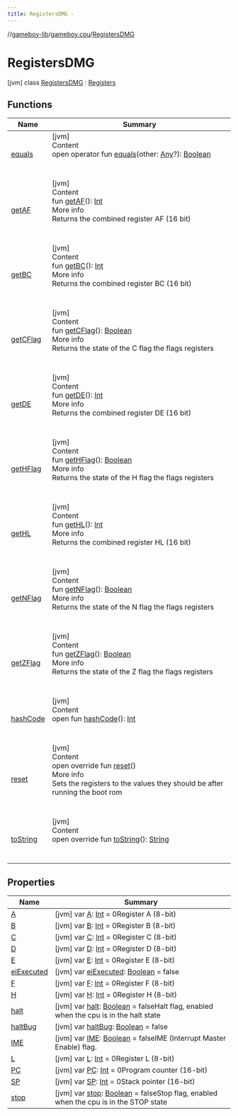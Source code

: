 ```yaml
---
title: RegistersDMG -
---
```

//[gameboy-lib](../../index.md)/[gameboy.cpu](../index.md)/[RegistersDMG](index.md)



# RegistersDMG  
 [jvm] class [RegistersDMG](index.md) : [Registers](../-registers/index.md)   


## Functions  
  
|  Name|  Summary| 
|---|---|
| <a name="kotlin/Any/equals/#kotlin.Any?/PointingToDeclaration/"></a>[equals](../../gameboy.utils/-log/index.md#%5Bkotlin%2FAny%2Fequals%2F%23kotlin.Any%3F%2FPointingToDeclaration%2F%5D%2FFunctions%2F456262920)| <a name="kotlin/Any/equals/#kotlin.Any?/PointingToDeclaration/"></a>[jvm]  <br>Content  <br>open operator fun [equals](../../gameboy.utils/-log/index.md#%5Bkotlin%2FAny%2Fequals%2F%23kotlin.Any%3F%2FPointingToDeclaration%2F%5D%2FFunctions%2F456262920)(other: [Any](https://kotlinlang.org/api/latest/jvm/stdlib/kotlin/-any/index.html)?): [Boolean](https://kotlinlang.org/api/latest/jvm/stdlib/kotlin/-boolean/index.html)  <br><br><br>
| <a name="gameboy.cpu/Registers/getAF/#/PointingToDeclaration/"></a>[getAF](../-registers/get-a-f.md)| <a name="gameboy.cpu/Registers/getAF/#/PointingToDeclaration/"></a>[jvm]  <br>Content  <br>fun [getAF](../-registers/get-a-f.md)(): [Int](https://kotlinlang.org/api/latest/jvm/stdlib/kotlin/-int/index.html)  <br>More info  <br>Returns the combined register AF (16 bit)  <br><br><br>
| <a name="gameboy.cpu/Registers/getBC/#/PointingToDeclaration/"></a>[getBC](../-registers/get-b-c.md)| <a name="gameboy.cpu/Registers/getBC/#/PointingToDeclaration/"></a>[jvm]  <br>Content  <br>fun [getBC](../-registers/get-b-c.md)(): [Int](https://kotlinlang.org/api/latest/jvm/stdlib/kotlin/-int/index.html)  <br>More info  <br>Returns the combined register BC (16 bit)  <br><br><br>
| <a name="gameboy.cpu/Registers/getCFlag/#/PointingToDeclaration/"></a>[getCFlag](../-registers/get-c-flag.md)| <a name="gameboy.cpu/Registers/getCFlag/#/PointingToDeclaration/"></a>[jvm]  <br>Content  <br>fun [getCFlag](../-registers/get-c-flag.md)(): [Boolean](https://kotlinlang.org/api/latest/jvm/stdlib/kotlin/-boolean/index.html)  <br>More info  <br>Returns the state of the C flag the flags registers  <br><br><br>
| <a name="gameboy.cpu/Registers/getDE/#/PointingToDeclaration/"></a>[getDE](../-registers/get-d-e.md)| <a name="gameboy.cpu/Registers/getDE/#/PointingToDeclaration/"></a>[jvm]  <br>Content  <br>fun [getDE](../-registers/get-d-e.md)(): [Int](https://kotlinlang.org/api/latest/jvm/stdlib/kotlin/-int/index.html)  <br>More info  <br>Returns the combined register DE (16 bit)  <br><br><br>
| <a name="gameboy.cpu/Registers/getHFlag/#/PointingToDeclaration/"></a>[getHFlag](../-registers/get-h-flag.md)| <a name="gameboy.cpu/Registers/getHFlag/#/PointingToDeclaration/"></a>[jvm]  <br>Content  <br>fun [getHFlag](../-registers/get-h-flag.md)(): [Boolean](https://kotlinlang.org/api/latest/jvm/stdlib/kotlin/-boolean/index.html)  <br>More info  <br>Returns the state of the H flag the flags registers  <br><br><br>
| <a name="gameboy.cpu/Registers/getHL/#/PointingToDeclaration/"></a>[getHL](../-registers/get-h-l.md)| <a name="gameboy.cpu/Registers/getHL/#/PointingToDeclaration/"></a>[jvm]  <br>Content  <br>fun [getHL](../-registers/get-h-l.md)(): [Int](https://kotlinlang.org/api/latest/jvm/stdlib/kotlin/-int/index.html)  <br>More info  <br>Returns the combined register HL (16 bit)  <br><br><br>
| <a name="gameboy.cpu/Registers/getNFlag/#/PointingToDeclaration/"></a>[getNFlag](../-registers/get-n-flag.md)| <a name="gameboy.cpu/Registers/getNFlag/#/PointingToDeclaration/"></a>[jvm]  <br>Content  <br>fun [getNFlag](../-registers/get-n-flag.md)(): [Boolean](https://kotlinlang.org/api/latest/jvm/stdlib/kotlin/-boolean/index.html)  <br>More info  <br>Returns the state of the N flag the flags registers  <br><br><br>
| <a name="gameboy.cpu/Registers/getZFlag/#/PointingToDeclaration/"></a>[getZFlag](../-registers/get-z-flag.md)| <a name="gameboy.cpu/Registers/getZFlag/#/PointingToDeclaration/"></a>[jvm]  <br>Content  <br>fun [getZFlag](../-registers/get-z-flag.md)(): [Boolean](https://kotlinlang.org/api/latest/jvm/stdlib/kotlin/-boolean/index.html)  <br>More info  <br>Returns the state of the Z flag the flags registers  <br><br><br>
| <a name="kotlin/Any/hashCode/#/PointingToDeclaration/"></a>[hashCode](../../gameboy.utils/-log/index.md#%5Bkotlin%2FAny%2FhashCode%2F%23%2FPointingToDeclaration%2F%5D%2FFunctions%2F456262920)| <a name="kotlin/Any/hashCode/#/PointingToDeclaration/"></a>[jvm]  <br>Content  <br>open fun [hashCode](../../gameboy.utils/-log/index.md#%5Bkotlin%2FAny%2FhashCode%2F%23%2FPointingToDeclaration%2F%5D%2FFunctions%2F456262920)(): [Int](https://kotlinlang.org/api/latest/jvm/stdlib/kotlin/-int/index.html)  <br><br><br>
| <a name="gameboy.cpu/RegistersDMG/reset/#/PointingToDeclaration/"></a>[reset](reset.md)| <a name="gameboy.cpu/RegistersDMG/reset/#/PointingToDeclaration/"></a>[jvm]  <br>Content  <br>open override fun [reset](reset.md)()  <br>More info  <br>Sets the registers to the values they should be after running the boot rom  <br><br><br>
| <a name="gameboy.cpu/Registers/toString/#/PointingToDeclaration/"></a>[toString](../-registers/to-string.md)| <a name="gameboy.cpu/Registers/toString/#/PointingToDeclaration/"></a>[jvm]  <br>Content  <br>open override fun [toString](../-registers/to-string.md)(): [String](https://kotlinlang.org/api/latest/jvm/stdlib/kotlin/-string/index.html)  <br><br><br>


## Properties  
  
|  Name|  Summary| 
|---|---|
| <a name="gameboy.cpu/RegistersDMG/A/#/PointingToDeclaration/"></a>[A](-a.md)| <a name="gameboy.cpu/RegistersDMG/A/#/PointingToDeclaration/"></a> [jvm] var [A](-a.md): [Int](https://kotlinlang.org/api/latest/jvm/stdlib/kotlin/-int/index.html) = 0Register A (8-bit)   <br>
| <a name="gameboy.cpu/RegistersDMG/B/#/PointingToDeclaration/"></a>[B](-b.md)| <a name="gameboy.cpu/RegistersDMG/B/#/PointingToDeclaration/"></a> [jvm] var [B](-b.md): [Int](https://kotlinlang.org/api/latest/jvm/stdlib/kotlin/-int/index.html) = 0Register B (8-bit)   <br>
| <a name="gameboy.cpu/RegistersDMG/C/#/PointingToDeclaration/"></a>[C](-c.md)| <a name="gameboy.cpu/RegistersDMG/C/#/PointingToDeclaration/"></a> [jvm] var [C](-c.md): [Int](https://kotlinlang.org/api/latest/jvm/stdlib/kotlin/-int/index.html) = 0Register C (8-bit)   <br>
| <a name="gameboy.cpu/RegistersDMG/D/#/PointingToDeclaration/"></a>[D](-d.md)| <a name="gameboy.cpu/RegistersDMG/D/#/PointingToDeclaration/"></a> [jvm] var [D](-d.md): [Int](https://kotlinlang.org/api/latest/jvm/stdlib/kotlin/-int/index.html) = 0Register D (8-bit)   <br>
| <a name="gameboy.cpu/RegistersDMG/E/#/PointingToDeclaration/"></a>[E](-e.md)| <a name="gameboy.cpu/RegistersDMG/E/#/PointingToDeclaration/"></a> [jvm] var [E](-e.md): [Int](https://kotlinlang.org/api/latest/jvm/stdlib/kotlin/-int/index.html) = 0Register E (8-bit)   <br>
| <a name="gameboy.cpu/RegistersDMG/eiExecuted/#/PointingToDeclaration/"></a>[eiExecuted](ei-executed.md)| <a name="gameboy.cpu/RegistersDMG/eiExecuted/#/PointingToDeclaration/"></a> [jvm] var [eiExecuted](ei-executed.md): [Boolean](https://kotlinlang.org/api/latest/jvm/stdlib/kotlin/-boolean/index.html) = false   <br>
| <a name="gameboy.cpu/RegistersDMG/F/#/PointingToDeclaration/"></a>[F](-f.md)| <a name="gameboy.cpu/RegistersDMG/F/#/PointingToDeclaration/"></a> [jvm] var [F](-f.md): [Int](https://kotlinlang.org/api/latest/jvm/stdlib/kotlin/-int/index.html) = 0Register F (8-bit)   <br>
| <a name="gameboy.cpu/RegistersDMG/H/#/PointingToDeclaration/"></a>[H](-h.md)| <a name="gameboy.cpu/RegistersDMG/H/#/PointingToDeclaration/"></a> [jvm] var [H](-h.md): [Int](https://kotlinlang.org/api/latest/jvm/stdlib/kotlin/-int/index.html) = 0Register H (8-bit)   <br>
| <a name="gameboy.cpu/RegistersDMG/halt/#/PointingToDeclaration/"></a>[halt](halt.md)| <a name="gameboy.cpu/RegistersDMG/halt/#/PointingToDeclaration/"></a> [jvm] var [halt](halt.md): [Boolean](https://kotlinlang.org/api/latest/jvm/stdlib/kotlin/-boolean/index.html) = falseHalt flag, enabled when the cpu is in the halt state   <br>
| <a name="gameboy.cpu/RegistersDMG/haltBug/#/PointingToDeclaration/"></a>[haltBug](halt-bug.md)| <a name="gameboy.cpu/RegistersDMG/haltBug/#/PointingToDeclaration/"></a> [jvm] var [haltBug](halt-bug.md): [Boolean](https://kotlinlang.org/api/latest/jvm/stdlib/kotlin/-boolean/index.html) = false   <br>
| <a name="gameboy.cpu/RegistersDMG/IME/#/PointingToDeclaration/"></a>[IME](-i-m-e.md)| <a name="gameboy.cpu/RegistersDMG/IME/#/PointingToDeclaration/"></a> [jvm] var [IME](-i-m-e.md): [Boolean](https://kotlinlang.org/api/latest/jvm/stdlib/kotlin/-boolean/index.html) = falseIME (Interrupt Master Enable) flag.   <br>
| <a name="gameboy.cpu/RegistersDMG/L/#/PointingToDeclaration/"></a>[L](-l.md)| <a name="gameboy.cpu/RegistersDMG/L/#/PointingToDeclaration/"></a> [jvm] var [L](-l.md): [Int](https://kotlinlang.org/api/latest/jvm/stdlib/kotlin/-int/index.html) = 0Register L (8-bit)   <br>
| <a name="gameboy.cpu/RegistersDMG/PC/#/PointingToDeclaration/"></a>[PC](-p-c.md)| <a name="gameboy.cpu/RegistersDMG/PC/#/PointingToDeclaration/"></a> [jvm] var [PC](-p-c.md): [Int](https://kotlinlang.org/api/latest/jvm/stdlib/kotlin/-int/index.html) = 0Program counter (16-bit)   <br>
| <a name="gameboy.cpu/RegistersDMG/SP/#/PointingToDeclaration/"></a>[SP](-s-p.md)| <a name="gameboy.cpu/RegistersDMG/SP/#/PointingToDeclaration/"></a> [jvm] var [SP](-s-p.md): [Int](https://kotlinlang.org/api/latest/jvm/stdlib/kotlin/-int/index.html) = 0Stack pointer (16-bit)   <br>
| <a name="gameboy.cpu/RegistersDMG/stop/#/PointingToDeclaration/"></a>[stop](stop.md)| <a name="gameboy.cpu/RegistersDMG/stop/#/PointingToDeclaration/"></a> [jvm] var [stop](stop.md): [Boolean](https://kotlinlang.org/api/latest/jvm/stdlib/kotlin/-boolean/index.html) = falseStop flag, enabled when the cpu is in the STOP state   <br>

